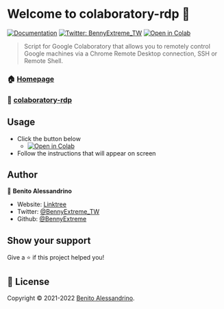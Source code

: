# Welcome to colaboratory-rdp 👋
[![Documentation](https://img.shields.io/badge/documentation-yes-brightgreen.svg)](https://github.com/BennyExtreme/colaboratory-rdp#readme)
[![Twitter: BennyExtreme\_TW](https://img.shields.io/twitter/follow/BennyExtreme\_TW.svg?style=social)](https://twitter.com/BennyExtreme\_TW)
[![Open in Colab](https://colab.research.google.com/assets/colab-badge.svg)](https://colab.research.google.com/github/BennyExtreme/colaboratory-rdp/blob/main/colaboratory-rdp.ipynb)

> Script for Google Colaboratory that allows you to remotely control Google machines via a Chrome Remote Desktop connection, SSH or Remote Shell.

### 🏠 [Homepage](https://github.com/BennyExtreme/colaboratory-rdp)
### 🔗 [colaboratory-rdp](https://colab.research.google.com/)

## Usage

- Click the button below
  - [![Open in Colab](https://colab.research.google.com/assets/colab-badge.svg)](https://colab.research.google.com/github/BennyExtreme/colaboratory-rdp/blob/main/colaboratory-rdp.ipynb)
- Follow the instructions that will appear on screen

## Author

👤 **Benito Alessandrino**

* Website: [Linktree](https://linktr.ee/BennyExtreme)
* Twitter: [@BennyExtreme\_TW](https://twitter.com/BennyExtreme\_TW)
* Github: [@BennyExtreme](https://github.com/BennyExtreme)

## Show your support

Give a ⭐️ if this project helped you!


## 📝 License

Copyright © 2021-2022 [Benito Alessandrino](https://github.com/BennyExtreme).
